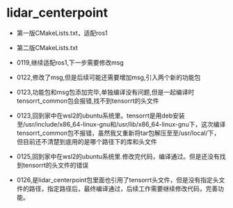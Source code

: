 # lidar_centerpoint


- 第一版CMakeLists.txt，适配ros1


- 第二版CMakeLists.txt


- 0119,继续适配ros1,下一步需要修改msg


- 0122,修改了msg,但是后续可能还需要增加msg,引入两个新的功能包


- 0123,功能包和msg包添加完毕,单独编译没有问题,但是一起编译时tensorrt_common包会报错,找不到tensorrt的头文件

- 0123,回到家中在wsl2的ubuntu系统里。tensorrt是用deb安装至/usr/include/x86_64-linux-gnu和/usr/lib/x86_64-linux-gnu下，这次编译tensorrt_common包不报错，虽然我又重新将tar包解压至至/usr/local/下，但目前还不清楚到底用的是哪个路径下的库和头文件

- 0125,回到家中在wsl2的ubuntu系统里.修改完代码，编译通过。但是还没有找到tensorrt的头文件的错误

- 0126,是lidar_centerpoint包里面也引用了tensorrt头文件，但是没有指定头文件的路径，指定路径后，最终编译通过，后续工作需要继续修改代码，完善功能。
